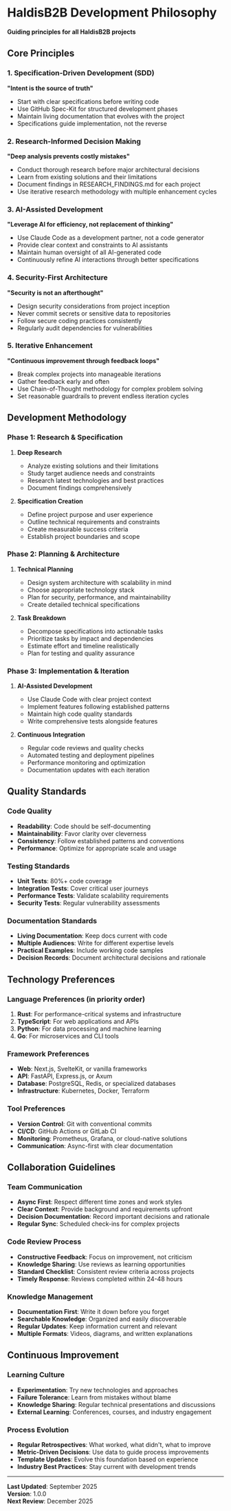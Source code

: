# HaldisB2B Development Philosophy

**Guiding principles for all HaldisB2B projects**

## Core Principles

### 1. Specification-Driven Development (SDD)

**"Intent is the source of truth"**

- Start with clear specifications before writing code
- Use GitHub Spec-Kit for structured development phases
- Maintain living documentation that evolves with the project
- Specifications guide implementation, not the reverse

### 2. Research-Informed Decision Making

**"Deep analysis prevents costly mistakes"**

- Conduct thorough research before major architectural decisions
- Learn from existing solutions and their limitations
- Document findings in RESEARCH_FINDINGS.md for each project
- Use iterative research methodology with multiple enhancement cycles

### 3. AI-Assisted Development

**"Leverage AI for efficiency, not replacement of thinking"**

- Use Claude Code as a development partner, not a code generator
- Provide clear context and constraints to AI assistants
- Maintain human oversight of all AI-generated code
- Continuously refine AI interactions through better specifications

### 4. Security-First Architecture

**"Security is not an afterthought"**

- Design security considerations from project inception
- Never commit secrets or sensitive data to repositories
- Follow secure coding practices consistently
- Regularly audit dependencies for vulnerabilities

### 5. Iterative Enhancement

**"Continuous improvement through feedback loops"**

- Break complex projects into manageable iterations
- Gather feedback early and often
- Use Chain-of-Thought methodology for complex problem solving
- Set reasonable guardrails to prevent endless iteration cycles

## Development Methodology

### Phase 1: Research & Specification

1. **Deep Research**
   - Analyze existing solutions and their limitations
   - Study target audience needs and constraints
   - Research latest technologies and best practices
   - Document findings comprehensively

2. **Specification Creation**
   - Define project purpose and user experience
   - Outline technical requirements and constraints
   - Create measurable success criteria
   - Establish project boundaries and scope

### Phase 2: Planning & Architecture

1. **Technical Planning**
   - Design system architecture with scalability in mind
   - Choose appropriate technology stack
   - Plan for security, performance, and maintainability
   - Create detailed technical specifications

2. **Task Breakdown**
   - Decompose specifications into actionable tasks
   - Prioritize tasks by impact and dependencies
   - Estimate effort and timeline realistically
   - Plan for testing and quality assurance

### Phase 3: Implementation & Iteration

1. **AI-Assisted Development**
   - Use Claude Code with clear project context
   - Implement features following established patterns
   - Maintain high code quality standards
   - Write comprehensive tests alongside features

2. **Continuous Integration**
   - Regular code reviews and quality checks
   - Automated testing and deployment pipelines
   - Performance monitoring and optimization
   - Documentation updates with each iteration

## Quality Standards

### Code Quality

- **Readability**: Code should be self-documenting
- **Maintainability**: Favor clarity over cleverness
- **Consistency**: Follow established patterns and conventions
- **Performance**: Optimize for appropriate scale and usage

### Testing Standards

- **Unit Tests**: 80%+ code coverage
- **Integration Tests**: Cover critical user journeys
- **Performance Tests**: Validate scalability requirements
- **Security Tests**: Regular vulnerability assessments

### Documentation Standards

- **Living Documentation**: Keep docs current with code
- **Multiple Audiences**: Write for different expertise levels
- **Practical Examples**: Include working code samples
- **Decision Records**: Document architectural decisions and rationale

## Technology Preferences

### Language Preferences (in priority order)

1. **Rust**: For performance-critical systems and infrastructure
2. **TypeScript**: For web applications and APIs
3. **Python**: For data processing and machine learning
4. **Go**: For microservices and CLI tools

### Framework Preferences

- **Web**: Next.js, SvelteKit, or vanilla frameworks
- **API**: FastAPI, Express.js, or Axum
- **Database**: PostgreSQL, Redis, or specialized databases
- **Infrastructure**: Kubernetes, Docker, Terraform

### Tool Preferences

- **Version Control**: Git with conventional commits
- **CI/CD**: GitHub Actions or GitLab CI
- **Monitoring**: Prometheus, Grafana, or cloud-native solutions
- **Communication**: Async-first with clear documentation

## Collaboration Guidelines

### Team Communication

- **Async First**: Respect different time zones and work styles
- **Clear Context**: Provide background and requirements upfront
- **Decision Documentation**: Record important decisions and rationale
- **Regular Sync**: Scheduled check-ins for complex projects

### Code Review Process

- **Constructive Feedback**: Focus on improvement, not criticism
- **Knowledge Sharing**: Use reviews as learning opportunities
- **Standard Checklist**: Consistent review criteria across projects
- **Timely Response**: Reviews completed within 24-48 hours

### Knowledge Management

- **Documentation First**: Write it down before you forget
- **Searchable Knowledge**: Organized and easily discoverable
- **Regular Updates**: Keep information current and relevant
- **Multiple Formats**: Videos, diagrams, and written explanations

## Continuous Improvement

### Learning Culture

- **Experimentation**: Try new technologies and approaches
- **Failure Tolerance**: Learn from mistakes without blame
- **Knowledge Sharing**: Regular technical presentations and discussions
- **External Learning**: Conferences, courses, and industry engagement

### Process Evolution

- **Regular Retrospectives**: What worked, what didn't, what to improve
- **Metric-Driven Decisions**: Use data to guide process improvements
- **Template Updates**: Evolve this foundation based on experience
- **Industry Best Practices**: Stay current with development trends

---

**Last Updated**: September 2025  
**Version**: 1.0.0  
**Next Review**: December 2025